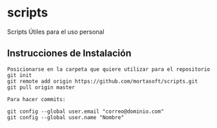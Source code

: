 scripts
=======

Scripts Útiles para el uso personal 


## Instrucciones de Instalación

```
Posicionarse en la carpeta que quiere utilizar para el repositorio
git init
git remote add origin https://github.com/mortasoft/scripts.git
git pull origin master

Para hacer commits:

git config --global user.email "correo@dominio.com"
git config --global user.name "Nombre"


```


